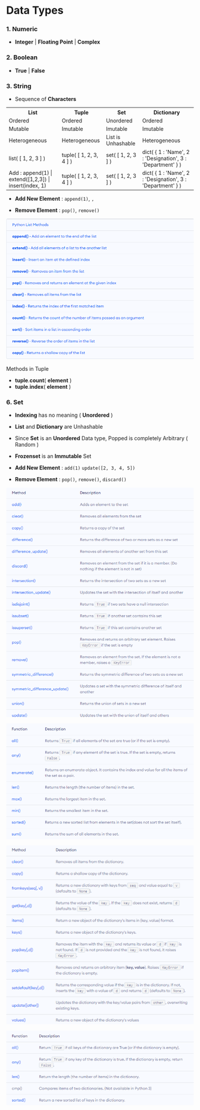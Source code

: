 # Data Types

### 1. **Numeric** 
- **Integer** | **Floating Point** | **Complex** 

### 2. **Boolean**   
- **True** | **False** 

### 3. **String**  
- Sequence of **Characters**

<table align="center">
  <tr>
    <th>List</th>
    <th>Tuple</th>
    <th>Set</th>
    <th>Dictionary</th>
  </tr>
  <tr>
    <td>Ordered</td>
    <td>Ordered</td>
    <td>Unordered</td>
    <td>Ordered</td>
  </tr>
  <tr>
    <td>Mutable</td>
    <td>Imutable</td>
    <td>Imutable</td>
    <td>Imutable</td>
  </tr>
  <tr>
    <td>Heterogeneous</td>
    <td>Heterogeneous</td>
    <td>List is Unhashable</td>
    <td>Heterogeneous</td>
  </tr>
  <tr>
    <td>list( [ 1, 2, 3 ] )</td>
    <td>tuple( [ 1, 2, 3, 4 ] )</td>
    <td>set( [ 1, 2, 3 ] )</td>
    <td>dict( { 1 : 'Name', 2 : 'Designation', 3 : 'Department' } )</td>
  </tr>
  <tr>
    <td>Add : append(1) | extend([1,2,3]) | insert(index, 1)</td>
    <td>tuple( [ 1, 2, 3, 4 ] )</td>
    <td>set( [ 1, 2, 3 ] )</td>
    <td>dict( { 1 : 'Name', 2 : 'Designation', 3 : 'Department' } )</td>
  </tr>
</table>

- **Add New Element** : `append(1)`, ``, `` 

- **Remove Element** : `pop()`, `remove()`

![List Methods](Image/ListMethods.png)


Methods in Tuple
- **tuple**.**count**( **element** )
- **tuple**.**index**( **element** )

### 6. **Set**  

- **Indexing** has no meaning ( **Unordered** )
- **List** and **Dictionary** are Unhashable
- Since **Set** is an **Unordered** Data type, Popped is completely Arbitrary ( Random )
- **Frozenset** is an **Immutable** Set

- **Add New Element** : `add(1)` `update([2, 3, 4, 5])`

- **Remove Element** : `pop()`, `remove()`, `discard()`

![Set Methods](Image/SetMethods.png)

![Set Functions](Image/SetFunctions.png)



![Dictionary Methods](Image/DictionaryMethods.png)

![Dictionary Functions](Image/DictionaryFunctions.png)
